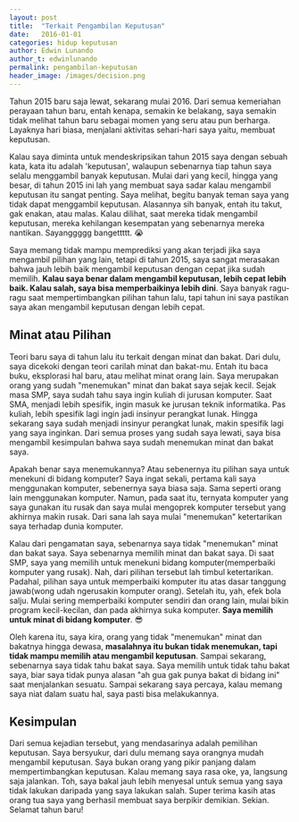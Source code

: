 ```yaml
---
layout: post
title:  "Terkait Pengambilan Keputusan"
date:   2016-01-01
categories: hidup keputusan
author: Edwin Lunando
author_t: edwinlunando
permalink: pengambilan-keputusan
header_image: /images/decision.png
---
```


Tahun 2015 baru saja lewat, sekarang mulai 2016. Dari semua kemeriahan perayaan tahun baru, entah kenapa, semakin ke belakang, saya semakin tidak melihat tahun baru sebagai momen yang seru atau pun berharga. Layaknya hari biasa, menjalani aktivitas sehari-hari saya yaitu, membuat keputusan.

Kalau saya diminta untuk mendeskripsikan tahun 2015 saya dengan sebuah kata, kata itu adalah 'keputusan',
walaupun sebenarnya tiap tahun saya selalu menggambil banyak keputusan. Mulai dari yang kecil, hingga yang besar, di tahun 2015 ini lah yang membuat saya sadar kalau mengambil keputusan itu sangat penting. Saya melihat, begitu banyak teman saya yang tidak dapat menggambil keputusan. Alasannya sih banyak, entah itu takut, gak enakan, atau malas. Kalau dilihat, saat mereka tidak mengambil keputusan, mereka kehilangan kesempatan yang sebenarnya mereka nantikan. Sayanggggg bangettttt. :sob:

Saya memang tidak mampu memprediksi yang akan terjadi jika saya mengambil pilihan yang lain, tetapi di tahun 2015, saya sangat merasakan bahwa jauh lebih baik mengambil keputusan dengan cepat jika sudah memilih. **Kalau saya benar dalam mengambil keputusan, lebih cepat lebih baik. Kalau salah, saya bisa memperbaikinya lebih dini**. Saya banyak ragu-ragu saat mempertimbangkan pilihan tahun lalu, tapi tahun ini saya pastikan saya akan mengambil keputusan dengan lebih cepat.

## Minat atau Pilihan

Teori baru saya di tahun lalu itu terkait dengan minat dan bakat. Dari dulu, saya dicekoki dengan teori carilah minat dan bakat-mu. Entah itu baca buku, eksplorasi hal baru, atau melihat minat orang lain. Saya merupakan orang yang sudah "menemukan" minat dan bakat saya sejak kecil. Sejak masa SMP, saya sudah tahu saya ingin kuliah di jurusan komputer. Saat SMA, menjadi lebih spesifik, ingin masuk ke jurusan teknik informatika. Pas kuliah, lebih spesifik lagi ingin jadi insinyur perangkat lunak. Hingga sekarang saya sudah menjadi insinyur perangkat lunak, makin spesifik lagi yang saya inginkan. Dari semua proses yang sudah saya lewati, saya bisa mengambil kesimpulan bahwa saya sudah menemukan minat dan bakat saya.

Apakah benar saya menemukannya? Atau sebenernya itu pilihan saya untuk menekuni di bidang komputer? Saya ingat sekali, pertama kali saya menggunakan komputer, sebenernya saya biasa saja. Sama seperti orang lain menggunakan komputer. Namun, pada saat itu, ternyata komputer yang saya gunakan itu rusak dan saya mulai mengoprek komputer tersebut yang akhirnya makin rusak. Dari sana lah saya mulai "menemukan" ketertarikan saya terhadap dunia komputer.

Kalau dari pengamatan saya, sebenarnya saya tidak "menemukan" minat dan bakat saya. Saya sebenarnya memilih minat dan bakat saya. Di saat SMP, saya yang memilih untuk menekuni bidang komputer(memperbaiki komputer yang rusak). Nah, dari pilihan tersebut lah timbul ketertarikan. Padahal, pilihan saya untuk memperbaiki komputer itu atas dasar tanggung jawab(wong udah ngerusakin komputer orang). Setelah itu, yah, efek bola salju. Mulai sering memperbaiki komputer sendiri dan orang lain, mulai bikin program kecil-kecilan, dan pada akhirnya suka komputer. **Saya memilih untuk minat di bidang komputer**. :sunglasses:

Oleh karena itu, saya kira, orang yang tidak "menemukan" minat dan bakatnya hingga dewasa, **masalahnya itu bukan tidak menemukan, tapi tidak mampu memilih atau mengambil keputusan**. Sampai sekarang, sebenarnya saya tidak tahu bakat saya. Saya memilih untuk tidak tahu bakat saya, biar saya tidak punya alasan "ah gua gak punya bakat di bidang ini" saat menjalankan sesuatu. Sampai sekarang saya percaya, kalau memang saya niat dalam suatu hal, saya pasti bisa melakukannya.

## Kesimpulan

Dari semua kejadian tersebut, yang mendasarinya adalah pemilihan keputusan. Saya bersyukur, dari dulu memang saya orangnya mudah mengambil keputusan. Saya bukan orang yang pikir panjang dalam mempertimbangkan keputusan. Kalau memang saya rasa oke, ya, langsung saja jalankan. Toh, saya bakal jauh lebih menyesal untuk semua yang saya tidak lakukan daripada yang saya lakukan salah. Super terima kasih atas orang tua saya yang berhasil membuat saya berpikir demikian. Sekian. Selamat tahun baru!
